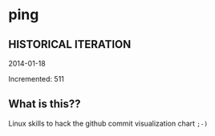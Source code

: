 # ping

## HISTORICAL ITERATION
2014-01-18

Incremented: 511

## What is this?? 
Linux skills to hack the github commit visualization chart `;-)`

